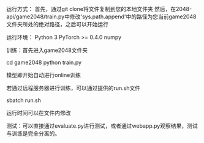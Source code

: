 
运行方式：
首先，通过git clone将文件复制到您的本地文件夹
然后，在2048-api/game2048/train.py中修改'sys.path.append'中的路径为您当前game2048文件夹所处的绝对路径，之后可以开始运行

运行环境：
Python 3
PyTorch >= 0.4.0
numpy

训练：首先进入game2048文件夹

cd game2048
python train.py

模型即开始自动进行online训练

若通过远程服务器进行训练，可以通过提供的run.sh文件

sbatch run.sh

运行时间可以在文件内修改

测试：可以直接通过evaluate.py进行测试，或者通过webapp.py观察结果，测试与训练是完全分离的。
